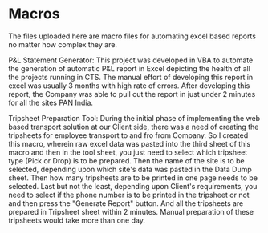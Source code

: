 # Macros
The files uploaded here are macro files for automating excel based reports no matter how complex they are.

P&L Statement Generator: 
This project was developed in VBA to automate the generation of automatic P&L report in Excel depicting the health of all the projects running in CTS. The manual effort of developing this report in excel was usually 3 months with high rate of errors. After developing this report, the Company was able to pull out the report in just under 2 minutes for all the sites PAN India.

Tripsheet Preparation Tool: 
During the initial phase of implementing the web based transport solution at our Client side, there was a need of creating the tripsheets for employee transport to and fro from Company. So I created this macro, wherein raw excel data was pasted into the third sheet of this macro and then in the tool sheet, you just need to select which tripsheet type (Pick or Drop) is to be prepared. Then the name of the site is to be selected, depending upon which site's data was pasted in the Data Dump sheet. Then how many tripsheets are to be printed in one page needs to be selected. Last but not the least, depending upon Client's requirements, you need to select if the phone number is to be printed in the tripsheet or not and then press the "Generate Report" button. And all the tripsheets are prepared in Tripsheet sheet within 2 minutes. Manual preparation of these tripsheets would take more than one day.
